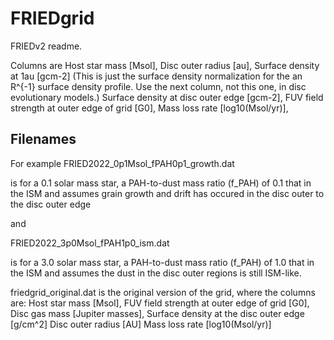 # FRIEDgrid

FRIEDv2 readme.

Columns are
Host star mass [Msol],
Disc outer radius [au],
Surface density at 1au [gcm-2] (This is just the surface density normalization for the an R^{-1} surface density profile. Use the next column, not this one, in disc evolutionary models.)
Surface density at disc outer edge [gcm-2],
FUV field strength at outer edge of grid [G0],
Mass loss rate [log10(Msol/yr)],

Filenames
---------------

For example
FRIED2022_0p1Msol_fPAH0p1_growth.dat

is for a 0.1 solar mass star, a PAH-to-dust mass ratio (f_PAH) of 0.1 that in the ISM and assumes grain growth and drift has occured in the disc outer to the disc outer edge

and

FRIED2022_3p0Msol_fPAH1p0_ism.dat

is for a 3.0 solar mass star, a PAH-to-dust mass ratio (f_PAH) of 1.0 that in the ISM and assumes the dust in the disc outer regions is still ISM-like. 


friedgrid_original.dat is the original version of the grid, where the columns are:
Host star mass [Msol],
FUV field strength at outer edge of grid [G0],
Disc gas mass [Jupiter masses],
Surface density at the disc outer edge [g/cm^2]
Disc outer radius [AU]
Mass loss rate [log10(Msol/yr)]
